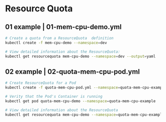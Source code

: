# Resource Quota

## 01 example | 01-mem-cpu-demo.yml
```bash
# Create a quota from a ResourceQuota  definition
kubectl create -f mem-cpu-demo --namespace=dev

# View detailed information about the ResourceQuota:
kubectl get resourcequota mem-cpu-demo --namespace=dev --output=yaml
```

## 02 example | 02-quota-mem-cpu-pod.yml

```bash
# Create ResourceQuota for a Pod
kubectl create -f quota-mem-cpu-pod.yml --namespace=quota-mem-cpu-example

# Verity that the Pod's Container is running
kubectl get pod quota-mem-cpu-demo --namespace=quota-mem-cpu-example

# View detailed information about the ResourceQuota
kubectl get resourcequota mem-cpu-demo --namespace=quota-mem-cpu-example --output=yaml

```